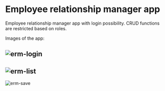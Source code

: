 # Employee relationship manager app

Employee relationship manager app with login possibility. CRUD functions are restricted based on roles.

Images of the app:

![erm-login](https://user-images.githubusercontent.com/15927053/105482238-65604080-5ca8-11eb-91d9-f48369c40e05.PNG)
---
![erm-list](https://user-images.githubusercontent.com/15927053/105482235-64c7aa00-5ca8-11eb-9329-4d18e66f2f0d.PNG)
---
![erm-save](https://user-images.githubusercontent.com/15927053/105482240-65604080-5ca8-11eb-8209-07f26ae5b27b.PNG)

